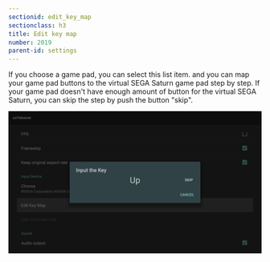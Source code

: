 ```yaml
---
sectionid: edit_key_map
sectionclass: h3
title: Edit key map
number: 2019
parent-id: settings
---
```


  If you choose a game pad, you can select this list item. and you can map your game pad buttons to the virtual SEGA Saturn game pad step by step. If your game pad doesn't have enough amount of button for the virtual SEGA Saturn, you can skip the step by push the button "skip".


![](img/editkeymap.jpg)
